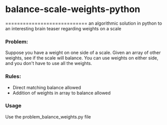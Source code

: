 # balance-scale-weights-python
============================
an algorithmic solution in python to an interesting brain teaser regarding weights on a scale

### Problem:
Suppose you have a weight on one side of a scale. 
Given an array of other weights, see if the scale will balance. 
You can use weights on either side, and you don't have to use all the weights.

### Rules:
+ Direct matching balance allowed
+ Addition of weights in array to balance allowed

### Usage
Use the problem_balance_weights.py file